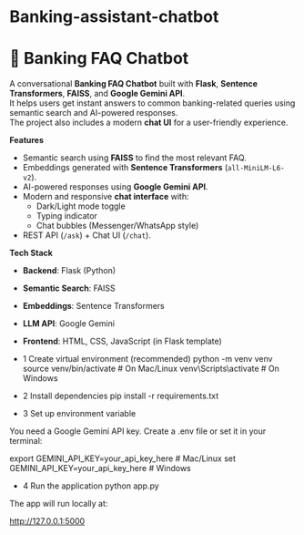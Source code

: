 # Banking-assistant-chatbot
# 💬 Banking FAQ Chatbot

A conversational **Banking FAQ Chatbot** built with **Flask**, **Sentence Transformers**, **FAISS**, and **Google Gemini API**.  
It helps users get instant answers to common banking-related queries using semantic search and AI-powered responses.  
The project also includes a modern **chat UI** for a user-friendly experience.

**Features**
- Semantic search using **FAISS** to find the most relevant FAQ.  
- Embeddings generated with **Sentence Transformers** (`all-MiniLM-L6-v2`).  
- AI-powered responses using **Google Gemini API**.  
- Modern and responsive **chat interface** with:  
  - Dark/Light mode toggle  
  - Typing indicator  
  - Chat bubbles (Messenger/WhatsApp style)  
- REST API (`/ask`) + Chat UI (`/chat`).  

**Tech Stack**
- **Backend**: Flask (Python)  
- **Semantic Search**: FAISS  
- **Embeddings**: Sentence Transformers  
- **LLM API**: Google Gemini  
- **Frontend**: HTML, CSS, JavaScript (in Flask template)

- 1 Create virtual environment (recommended)
python -m venv venv
source venv/bin/activate   # On Mac/Linux
venv\Scripts\activate      # On Windows

- 2 Install dependencies
pip install -r requirements.txt

- 3 Set up environment variable

You need a Google Gemini API key.
Create a .env file or set it in your terminal:

export GEMINI_API_KEY=your_api_key_here   # Mac/Linux
set GEMINI_API_KEY=your_api_key_here      # Windows

- 4 Run the application
python app.py


The app will run locally at:

http://127.0.0.1:5000


